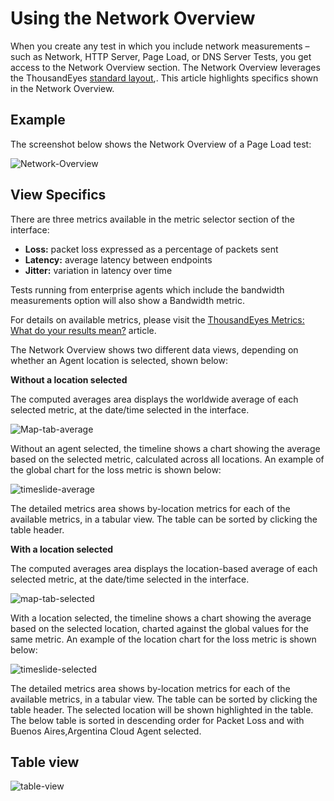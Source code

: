 # Using the Network Overview

When you create any test in which you include network measurements – such as Network, HTTP Server, Page Load, or DNS Server Tests, you get access to the Network Overview section.  The Network Overview leverages the ThousandEyes [standard layout](http://success.thousandeyes.com/PublicArticlePage?articleIdParam=kA0E0000000CmmgKAC),. This article highlights specifics shown in the Network Overview.

## Example

The screenshot below shows the Network Overview of a Page Load test:

![Network-Overview](https://success.thousandeyes.com/servlet/rtaImage?eid=ka02R000000USY7&feoid=00NE0000006OT0r&refid=0EM2R000000CSAJ)

## View Specifics

There are three metrics available in the metric selector section of the interface:

* **Loss:** packet loss expressed as a percentage of packets sent
* **Latency:** average latency between endpoints
* **Jitter:** variation in latency over time

Tests running from enterprise agents which include the bandwidth measurements option will also show a Bandwidth metric.

For details on available metrics, please visit the [ThousandEyes Metrics: What do your results mean?](https://support.thousandeyes.com/ViewArticle?articleIdParam=kA0E0000000CmmzKAC) article.

The Network Overview shows two different data views, depending on whether an Agent location is selected, shown below:

**Without a location selected**

The computed averages area displays the worldwide average of each selected metric, at the date/time selected in the interface.

![Map-tab-average](https://success.thousandeyes.com/servlet/rtaImage?eid=ka02R000000USY7&feoid=00NE0000006OT0r&refid=0EM2R000000CSAO)

Without an agent selected, the timeline shows a chart showing the average based on the selected metric, calculated across all locations.  An example of the global chart for the loss metric is shown below:  
  
![timeslide-average](https://success.thousandeyes.com/servlet/rtaImage?eid=ka02R000000USY7&feoid=00NE0000006OT0r&refid=0EM2R000000CSAY)

The detailed metrics area shows by-location metrics for each of the available metrics, in a tabular view.  The table can be sorted by clicking the table header.  
  
 

**With a location selected**

The computed averages area displays the location-based average of each selected metric, at the date/time selected in the interface.

![map-tab-selected](https://success.thousandeyes.com/servlet/rtaImage?eid=ka02R000000USY7&feoid=00NE0000006OT0r&refid=0EM2R000000CSB2)

With a location selected, the timeline shows a chart showing the average based on the selected location, charted against the global values for the same metric.  An example of the location chart for the loss metric is shown below:

![timeslide-selected](https://success.thousandeyes.com/servlet/rtaImage?eid=ka02R000000USY7&feoid=00NE0000006OT0r&refid=0EM2R000000CSAd)

The detailed metrics area shows by-location metrics for each of the available metrics, in a tabular view.  The table can be sorted by clicking the table header.  The selected location will be shown highlighted in the table. The below table is sorted in descending order for Packet Loss and with Buenos Aires,Argentina Cloud Agent selected.

## Table view

![table-view](https://success.thousandeyes.com/servlet/rtaImage?eid=ka02R000000USY7&feoid=00NE0000006OT0r&refid=0EM2R000000CSAs)

